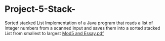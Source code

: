 # Project-5-Stack-
Sorted stacked List Implementation of a Java program that reads a list of Integer numbers from a scanned input and saves them into a sorted stacked List from smallest to largest
[Mod5 and Essay.pdf](https://github.com/user-attachments/files/17281794/Mod5.and.Essay.pdf)
